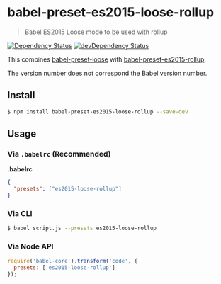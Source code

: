 # babel-preset-es2015-loose-rollup
> Babel ES2015 Loose mode to be used with rollup

[![Dependency Status](https://david-dm.org/frostney/babel-preset-es2015-loose-rollup.svg)](https://david-dm.org/frostney/babel-preset-es2015-loose-rollup)
[![devDependency Status](https://david-dm.org/frostney/babel-preset-es2015-loose-rollup/dev-status.svg)](https://david-dm.org/frostney/babel-preset-es2015-loose-rollup#info=devDependencies)

This combines [babel-preset-loose](https://github.com/bkonkle/babel-preset-es2015-loose) with [babel-preset-es2015-rollup](https://github.com/rollup/babel-preset-es2015-rollup).

The version number does not correspond the Babel version number.

## Install
```sh
$ npm install babel-preset-es2015-loose-rollup --save-dev
```

## Usage

### Via `.babelrc` (Recommended)

**.babelrc**

```json
{
  "presets": ["es2015-loose-rollup"]
}
```

### Via CLI

```sh
$ babel script.js --presets es2015-loose-rollup
```

### Via Node API

```javascript
require('babel-core').transform('code', {
  presets: ['es2015-loose-rollup']
});
```

